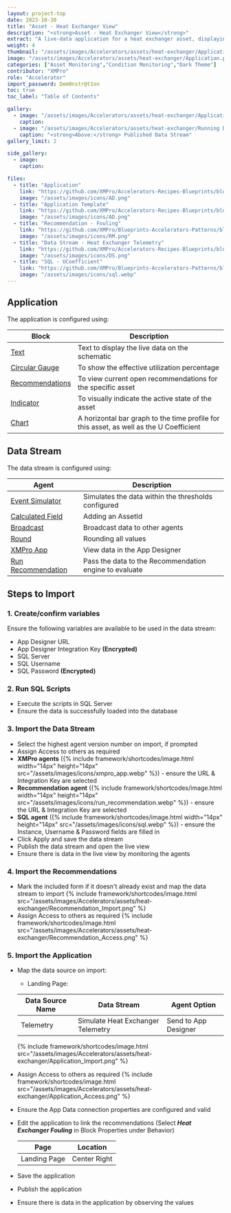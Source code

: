 ```yaml
---
layout: project-top
date: 2023-10-30
title: "Asset - Heat Exchanger View"
description: "<strong>Asset - Heat Exchanger View</strong>"
extract: "A live-data application for a heat exchanger asset, displaying metrics, usage profile, operational safety intelligence, historical data, and recommendations."
weight: 4
thumbnail: "/assets/images/Accelerators/assets/heat-exchanger/Application.png"
image: "/assets/images/Accelerators/assets/heat-exchanger/Application.png"
categories: ["Asset Monitoring","Condition Monitoring","Dark Theme"]
contributor: "XMPro"
role: "Accelerator"
import_password: Dem0nstr@t1on
toc: true
toc_label: "Table of Contents"

gallery:
  - image: "/assets/images/Accelerators/assets/heat-exchanger/Application.gif"
    caption: 
  - image: "/assets/images/Accelerators/assets/heat-exchanger/Running Data Stream.png"
    caption: "<strong>Above:</strong> Published Data Stream"
gallery_limit: 2

side_gallery:
  - image: 
    caption: 

files:
  - title: "Application"
    link: "https://github.com/XMPro/Accelerators-Recipes-Blueprints/blob/master/Accelerators/Assets/Heat%20Exchanger%20View/Application/Heat%20Exchanger%20View.xapp"
    image: "/assets/images/icons/AD.png"
  - title: "Application Template"
    link: "https://github.com/XMPro/Accelerators-Recipes-Blueprints/blob/master/Accelerators/Assets/Heat%20Exchanger%20View/Template/Heat%20Exchanger%20View.xtml"
    image: "/assets/images/icons/AD.png"    
  - title: "Recommendation - Fouling"
    link: "https://github.com/XMPro/Blueprints-Accelerators-Patterns/blob/master/Accelerators/Assets/Heat%20Exchanger%20View/Recommendation/Heat%20Exchanger%20Fouling.xr"
    image: "/assets/images/icons/RM.png"
  - title: "Data Stream - Heat Exchanger Telemetry"
    link: "https://github.com/XMPro/Accelerators-Recipes-Blueprints/blob/master/Accelerators/Assets/Heat%20Exchanger%20View/Data%20Stream/Simulate%20Heat%20Exchanger%20Telemetry.xuc"
    image: "/assets/images/icons/DS.png"
  - title: "SQL - UCoefficient"
    link: "https://github.com/XMPro/Blueprints-Accelerators-Patterns/blob/master/Accelerators/Assets/Heat%20Exchanger%20View/SQL%20Scripts/%5BDemoHeatExchangerUCoefficient%5D.sql"
    image: "/assets/images/icons/sql.webp"
---
```


## Application
The application is configured using: 

| Block                                  | Description                                                  |
| -------------------------------------- | ------------------------------------------------------------ |
| [Text](https://documentation.xmpro.com/blocks-toolbox/basic/text) | Text to display the live data on the schematic |
| [Circular Gauge](https://documentation.xmpro.com/blocks-toolbox/visualizations/circular-gauge) | To show the effective utilization percentage |
| [Recommendations](https://documentation.xmpro.com/blocks-toolbox/recommendations/recommendations) | To view current open recommendations for the specific asset |
| [Indicator](https://documentation.xmpro.com/blocks-toolbox/basic/indicator) | To visually indicate the active state of the asset |
| [Chart](https://documentation.xmpro.com/blocks-toolbox/visualizations/chart) | A horizontal bar graph to the time profile for this asset, as well as the U Coefficient |

## Data Stream
The data stream is configured using: 

| Agent                                  | Description                                                  |
| -------------------------------------- | ------------------------------------------------------------ |
| [Event Simulator](https://xmpro.gitbook.io/event-simulator/) | Simulates the data within the thresholds configured |
| [Calculated Field](https://xmpro.gitbook.io/calculated-field/) | Adding an AssetId |
| [Broadcast](https://xmpro.gitbook.io/broadcast/) | Broadcast data to other agents |
| [Round](https://xmpro.gitbook.io/rounding/) | Rounding all values |
| [XMPro App](https://xmpro.gitbook.io/xmpro-app/) | View data in the App Designer |
| [Run Recommendation](https://xmpro.gitbook.io/run-recommendation/) | Pass the data to the Recommendation engine to evaluate |

## Steps to Import

### 1. Create/confirm variables
Ensure the following variables are available to be used in the data stream:

- App Designer URL
- App Designer Integration Key <strong>(Encrypted)</strong>
- SQL Server
- SQL Username
- SQL Password <strong>(Encrypted)</strong>

### 2. Run SQL Scripts
- Execute the scripts in SQL Server
- Ensure the data is successfully loaded into the database 

### 3. Import the Data Stream

- Select the highest agent version number on import, if prompted
- Assign Access to others as required
- <strong>XMPro agents</strong> ({% include framework/shortcodes/image.html width="14px" height="14px" src="/assets/images/icons/xmpro_app.webp" %}) - ensure the URL & Integration Key are selected
- <strong>Recommendation agent</strong> ({% include framework/shortcodes/image.html width="14px" height="14px" src="/assets/images/icons/run_recommendation.webp" %}) - ensure the URL & Integration Key are selected
- <strong>SQL agent</strong> ({% include framework/shortcodes/image.html width="14px" height="14px" src="/assets/images/icons/sql.webp" %}) - ensure the Instance, Username & Password fields are filled in
- Click Apply and save the data stream
- Publish the data stream and open the live view
- Ensure there is data in the live view by monitoring the agents

### 4. Import the Recommendations
- Mark the included form if it doesn't already exist and map the data stream to import
  {% include framework/shortcodes/image.html src="/assets/images/Accelerators/assets/heat-exchanger/Recommendation_Import.png" %}
- Assign Access to others as required
  {% include framework/shortcodes/image.html src="/assets/images/Accelerators/assets/heat-exchanger/Recommendation_Access.png" %}

### 5. Import the Application

- Map the data source on import:
  - Landing Page:

  | Data Source Name | Data Stream | Agent Option |
  | ---------------- | ----------- | ------------ |
  | Telemetry | Simulate Heat Exchanger Telemetry | Send to App Designer |

  {% include framework/shortcodes/image.html src="/assets/images/Accelerators/assets/heat-exchanger/Application_Import.png" %}

- Assign Access to others as required
  {% include framework/shortcodes/image.html src="/assets/images/Accelerators/assets/heat-exchanger/Application_Access.png" %}
- Ensure the App Data connection properties are configured and valid
- Edit the application to link the recommendations (Select *__Heat Exchanger Fouling__* in Block Properties under Behavior)

  | Page | Location | 
  | ----------- | ----------- |
  | Landing Page | Center Right |

- Save the application
- Publish the application
- Ensure there is data in the application by observing the values
